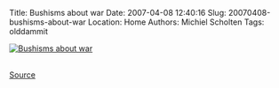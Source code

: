 Title: Bushisms about war
Date: 2007-04-08 12:40:16
Slug: 20070408-bushisms-about-war
Location: Home
Authors: Michiel Scholten
Tags: olddammit

<div class="content-image"><div><a href="http://www.doonesbury.com/strip/dailydose/index.html?uc_full_date=20070408"><img src="http://aquariusoft.org/~mbscholt/images/content/db070408.gif" alt="Bushisms about war" title="Bushisms about war" /></a></div></div>
<br style="clear: both;" />

<p><a href="http://www.doonesbury.com/strip/dailydose/index.html?uc_full_date=20070408">Source</a></p>